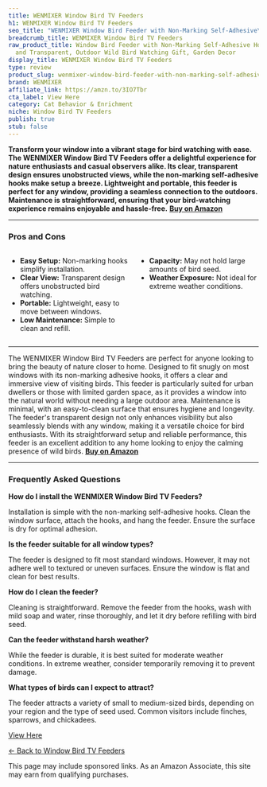```yaml
---
title: WENMIXER Window Bird TV Feeders
h1: WENMIXER Window Bird TV Feeders
seo_title: "WENMIXER Window Bird Feeder with Non-Marking Self-Adhesive\u2026"
breadcrumb_title: WENMIXER Window Bird TV Feeders
raw_product_title: Window Bird Feeder with Non-Marking Self-Adhesive Hooks, Clear
  and Transparent, Outdoor Wild Bird Watching Gift, Garden Decor
display_title: WENMIXER Window Bird TV Feeders
type: review
product_slug: wenmixer-window-bird-feeder-with-non-marking-self-adhesive-hooks-clear-7730202f
brand: WENMIXER
affiliate_link: https://amzn.to/3IO7Tbr
cta_label: View Here
category: Cat Behavior & Enrichment
niche: Window Bird TV Feeders
publish: true
stub: false
---
```


<div id="intro" class="full-width">
  <p><strong>Transform your window into a vibrant stage for bird watching with ease. The WENMIXER Window Bird TV Feeders offer a delightful experience for nature enthusiasts and casual observers alike. Its clear, transparent design ensures unobstructed views, while the non-marking self-adhesive hooks make setup a breeze. Lightweight and portable, this feeder is perfect for any window, providing a seamless connection to the outdoors. Maintenance is straightforward, ensuring that your bird-watching experience remains enjoyable and hassle-free.</strong> <a href="https://amzn.to/3IO7Tbr" rel="nofollow sponsored noopener" target="_blank"><strong>Buy on Amazon</strong></a></p>
</div>

<hr />
<h3 id="pros-cons">Pros and Cons</h3>
<div class="pc-grid" style="display:grid;grid-template-columns:1fr 1fr;gap:16px;">
  <ul>
    <li><strong>Easy Setup:</strong> Non-marking hooks simplify installation.</li>
    <li><strong>Clear View:</strong> Transparent design offers unobstructed bird watching.</li>
    <li><strong>Portable:</strong> Lightweight, easy to move between windows.</li>
    <li><strong>Low Maintenance:</strong> Simple to clean and refill.</li>
  </ul>
  <ul>
    <li><strong>Capacity:</strong> May not hold large amounts of bird seed.</li>
    <li><strong>Weather Exposure:</strong> Not ideal for extreme weather conditions.</li>
  </ul>
</div>
<hr />

<div class="full-width">
  <p>The WENMIXER Window Bird TV Feeders are perfect for anyone looking to bring the beauty of nature closer to home. Designed to fit snugly on most windows with its non-marking adhesive hooks, it offers a clear and immersive view of visiting birds. This feeder is particularly suited for urban dwellers or those with limited garden space, as it provides a window into the natural world without needing a large outdoor area. Maintenance is minimal, with an easy-to-clean surface that ensures hygiene and longevity. The feeder's transparent design not only enhances visibility but also seamlessly blends with any window, making it a versatile choice for bird enthusiasts. With its straightforward setup and reliable performance, this feeder is an excellent addition to any home looking to enjoy the calming presence of wild birds. <a href="https://amzn.to/3IO7Tbr" rel="nofollow sponsored noopener" target="_blank"><strong>Buy on Amazon</strong></a></p>
</div>

<hr />
<h3 id="faqs">Frequently Asked Questions</h3>

<p><strong>How do I install the WENMIXER Window Bird TV Feeders?</strong></p>
<p>Installation is simple with the non-marking self-adhesive hooks. Clean the window surface, attach the hooks, and hang the feeder. Ensure the surface is dry for optimal adhesion.</p>

<p><strong>Is the feeder suitable for all window types?</strong></p>
<p>The feeder is designed to fit most standard windows. However, it may not adhere well to textured or uneven surfaces. Ensure the window is flat and clean for best results.</p>

<p><strong>How do I clean the feeder?</strong></p>
<p>Cleaning is straightforward. Remove the feeder from the hooks, wash with mild soap and water, rinse thoroughly, and let it dry before refilling with bird seed.</p>

<p><strong>Can the feeder withstand harsh weather?</strong></p>
<p>While the feeder is durable, it is best suited for moderate weather conditions. In extreme weather, consider temporarily removing it to prevent damage.</p>

<p><strong>What types of birds can I expect to attract?</strong></p>
<p>The feeder attracts a variety of small to medium-sized birds, depending on your region and the type of seed used. Common visitors include finches, sparrows, and chickadees.</p>
<p><a class="btn" href="https://amzn.to/3IO7Tbr" target="_blank" rel="nofollow sponsored noopener">View Here</a></p>
<p><a href="/roundups/cat-behavior-enrichment/window-bird-tv-feeders/">← Back to Window Bird TV Feeders</a></p>
<aside class="disclosure">This page may include sponsored links. As an Amazon Associate, this site may earn from qualifying purchases.</aside>
